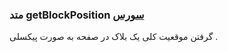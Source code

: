 <h3>
متد getBlockPosition
<a class="ext-link" href="classes_Tetris_Gameplay.js.html#line24" >سورس</a>
</h3>
گرفتن موقعیت کلی یک بلاک در صفحه به صورت پیکسلی .
